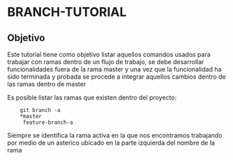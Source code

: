 # BRANCH-TUTORIAL

## Objetivo

Este tutorial tiene como objetivo listar aquellos comandos usados para trabajar con ramas
dentro de un flujo de trabajo, se debe desarrollar funcionalidades fuera de la rama master
y una vez que la funcionalidad ha sido terminada y probada se procede a integrar aquellos cambios
dentro de las ramas dentro de master

Es posible listar las ramas que existen dentro del proyecto:

```
    git branch -a
    *master
     feature-branch-a
```

Siempre se identifica la rama activa en la que nos encontramos trabajando por medio de un asterico ubicado
en la parte izquierda del nombre de la rama
